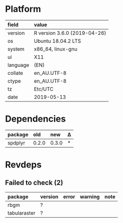 # Platform

|field    |value                        |
|:--------|:----------------------------|
|version  |R version 3.6.0 (2019-04-26) |
|os       |Ubuntu 18.04.2 LTS           |
|system   |x86_64, linux-gnu            |
|ui       |X11                          |
|language |(EN)                         |
|collate  |en_AU.UTF-8                  |
|ctype    |en_AU.UTF-8                  |
|tz       |Etc/UTC                      |
|date     |2019-05-13                   |

# Dependencies

|package |old   |new   |Δ  |
|:-------|:-----|:-----|:--|
|spdplyr |0.2.0 |0.3.0 |*  |

# Revdeps

## Failed to check (2)

|package      |version |error |warning |note |
|:------------|:-------|:-----|:-------|:----|
|rbgm         |?       |      |        |     |
|tabularaster |?       |      |        |     |

